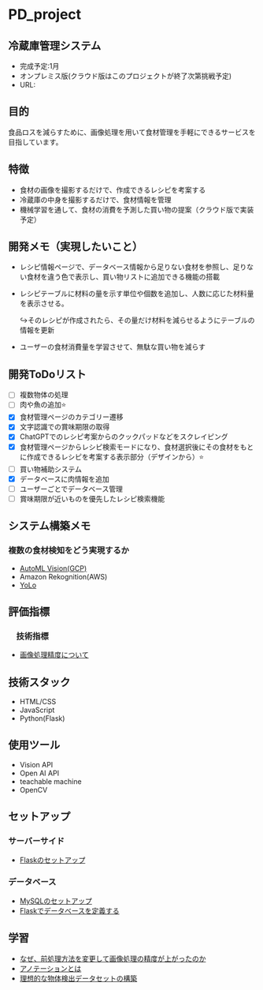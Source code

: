 # PD_project
## 冷蔵庫管理システム
- 完成予定:1月
- オンプレミス版(クラウド版はこのプロジェクトが終了次第挑戦予定)
- URL:
  
## 目的
食品ロスを減らすために、画像処理を用いて食材管理を手軽にできるサービスを目指しています。

## 特徴

- 食材の画像を撮影するだけで、作成できるレシピを考案する
- 冷蔵庫の中身を撮影するだけで、食材情報を管理
- 機械学習を通して、食材の消費を予測した買い物の提案（クラウド版で実装予定）

## 開発メモ（実現したいこと）
- レシピ情報ページで、データベース情報から足りない食材を参照し、足りない食材を違う色で表示し、買い物リストに追加できる機能の搭載
- レシピテーブルに材料の量を示す単位や個数を追加し、人数に応じた材料量を表示させる。

  ↪︎そのレシピが作成されたら、その量だけ材料を減らせるようにテーブルの情報を更新
- ユーザーの食材消費量を学習させて、無駄な買い物を減らす

## 開発ToDoリスト
- [ ] 複数物体の処理
- [ ] 肉や魚の追加⭐️
- [x] 食材管理ページのカテゴリー遷移
- [x] 文字認識での賞味期限の取得
- [x] ChatGPTでのレシピ考案からのクックパッドなどをスクレイピング
- [x] 食材管理ページからレシピ検索モードになり、食材選択後にその食材をもとに作成できるレシピを考案する表示部分（デザインから）⭐️
- [ ] 買い物補助システム
- [x] データベースに肉情報を追加
- [ ] ユーザーごとでデータベース管理
- [ ] 賞味期限が近いものを優先したレシピ検索機能

## システム構築メモ
### 複数の食材検知をどう実現するか
-  [AutoML Vision(GCP)](https://cloud.google.com/vision/automl/docs/label-images?hl=ja)
-  Amazon Rekognition(AWS)
-  [YoLo](https://farml1.com/yolov8/)

## 評価指標
### 　技術指標
- [画像処理精度について](Image_processing_evaluation.md)

## 技術スタック

- HTML/CSS
- JavaScript
- Python(Flask)
  
## 使用ツール
- Vision API
- Open AI API
- teachable machine
- OpenCV

## セットアップ
### サーバーサイド
- [Flaskのセットアップ](Flask.md)
### データベース
- [MySQLのセットアップ](MySQL.md)
- [Flaskでデータベースを定義する](Flask_db.md)

## 学習
- [なぜ、前処理方法を変更して画像処理の精度が上がったのか](Improved_accuracy.md)
- [アノテーションとは](annotation.md)
- [理想的な物体検出データセットの構築](datasets.md)

  










